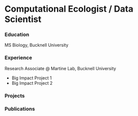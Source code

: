 # Computational Ecologist / Data Scientist

### Education
MS Biology, Bucknell University

### Experience
Research Associate @ Martine Lab, Bucknell University
- Big Impact Project 1
- Big Impact Project 2

### Projects

### Publications

